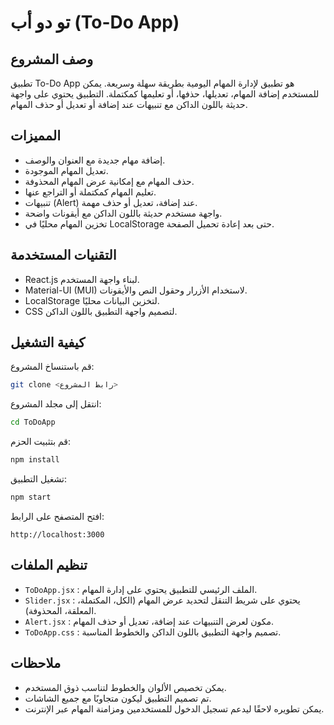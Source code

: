 
# تو دو أب (To-Do App)

## وصف المشروع

تطبيق To-Do App هو تطبيق لإدارة المهام اليومية بطريقة سهلة وسريعة. يمكن للمستخدم إضافة المهام، تعديلها، حذفها، أو تعليمها كمكتملة. التطبيق يحتوي على واجهة حديثة باللون الداكن مع تنبيهات عند إضافة أو تعديل أو حذف المهام.

## المميزات

- إضافة مهام جديدة مع العنوان والوصف.
- تعديل المهام الموجودة.
- حذف المهام مع إمكانية عرض المهام المحذوفة.
- تعليم المهام كمكتملة أو التراجع عنها.
- تنبيهات (Alert) عند إضافة، تعديل أو حذف مهمة.
- واجهة مستخدم حديثة باللون الداكن مع أيقونات واضحة.
- تخزين المهام محليًا في LocalStorage حتى بعد إعادة تحميل الصفحة.

## التقنيات المستخدمة

- React.js لبناء واجهة المستخدم.
- Material-UI (MUI) لاستخدام الأزرار وحقول النص والأيقونات.
- LocalStorage لتخزين البيانات محليًا.
- CSS لتصميم واجهة التطبيق باللون الداكن.

## كيفية التشغيل

قم باستنساخ المشروع:

```bash
git clone <رابط المشروع>
```

انتقل إلى مجلد المشروع:

```bash
cd ToDoApp
```

قم بتثبيت الحزم:

```bash
npm install
```

تشغيل التطبيق:

```bash
npm start
```

افتح المتصفح على الرابط:

```
http://localhost:3000
```

## تنظيم الملفات

- `ToDoApp.jsx` : الملف الرئيسي للتطبيق يحتوي على إدارة المهام.
- `Slider.jsx` : يحتوي على شريط التنقل لتحديد عرض المهام (الكل، المكتملة، المعلقة، المحذوفة).
- `Alert.jsx` : مكون لعرض التنبيهات عند إضافة، تعديل أو حذف المهام.
- `ToDoApp.css` : تصميم واجهة التطبيق باللون الداكن والخطوط المناسبة.

## ملاحظات

- يمكن تخصيص الألوان والخطوط لتناسب ذوق المستخدم.
- تم تصميم التطبيق ليكون متجاوبًا مع جميع الشاشات.
- يمكن تطويره لاحقًا ليدعم تسجيل الدخول للمستخدمين ومزامنة المهام عبر الإنترنت.
